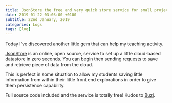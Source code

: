 ```yaml
---
title: JsonStore the free and very quick store service for small projects
date: 2019-01-22 03:03:00 +0100
subtitle: 22nd January, 2019
categories: Logs
tags: [log]
---
```


Today I've discovered another little gem that can help my teaching activity.

[JsonStore](https://www.jsonstore.io/) is an online, open source, service to set up a little cloud-based datastore in zero seconds. You can begin then sending requests to save and retrieve piece of data from the cloud.

This is perfect in some situation to allow my students saving little information from within their little front end explorations in order to give them persistence capability.

Full source code included and the service is totally free! Kudos to [Buzi](https://github.com/bluzi).

